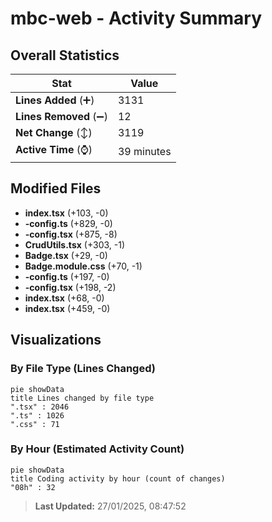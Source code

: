# mbc-web - Activity Summary 

## Overall Statistics

| Stat                   | Value                                                             |
| ---------------------- | ----------------------------------------------------------------- |
| **Lines Added** (➕)   | 3131                                          |
| **Lines Removed** (➖) | 12                                        |
| **Net Change** (↕)    | 3119                |
| **Active Time** (⌚)   | 39 minutes |


## Modified Files
- **index.tsx** (+103, -0)
- **-config.ts** (+829, -0)
- **-config.tsx** (+875, -8)
- **CrudUtils.tsx** (+303, -1)
- **Badge.tsx** (+29, -0)
- **Badge.module.css** (+70, -1)
- **-config.ts** (+197, -0)
- **-config.tsx** (+198, -2)
- **index.tsx** (+68, -0)
- **index.tsx** (+459, -0)

## Visualizations

### By File Type (Lines Changed)

```mermaid
pie showData
title Lines changed by file type
".tsx" : 2046
".ts" : 1026
".css" : 71
```

### By Hour (Estimated Activity Count)

```mermaid
pie showData
title Coding activity by hour (count of changes)
"08h" : 32
```


> **Last Updated:** 27/01/2025, 08:47:52